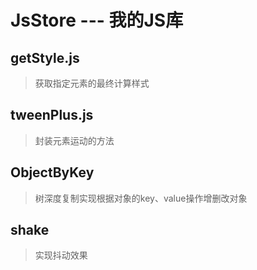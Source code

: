 # JsStore --- 我的JS库

## getStyle.js
> 获取指定元素的最终计算样式

## tweenPlus.js
> 封装元素运动的方法

## ObjectByKey
> 树深度复制实现根据对象的key、value操作增删改对象

## shake
> 实现抖动效果
